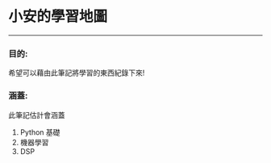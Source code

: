 # 小安的學習地圖
------------------

### 目的:

希望可以藉由此筆記將學習的東西紀錄下來!

### 涵蓋:

此筆記估計會涵蓋

1. Python 基礎
2. 機器學習
3. DSP